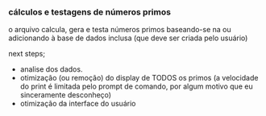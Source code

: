 ### cálculos e testagens de números primos

o arquivo calcula, gera e testa números primos baseando-se na ou adicionando à base de dados inclusa (que deve ser criada pelo usuário)

next steps;
- analise dos dados.
- otimização (ou remoção) do display de TODOS os primos (a velocidade do print é limitada pelo prompt de comando, por algum motivo que eu sinceramente desconheço)
- otimização da interface do usuário
